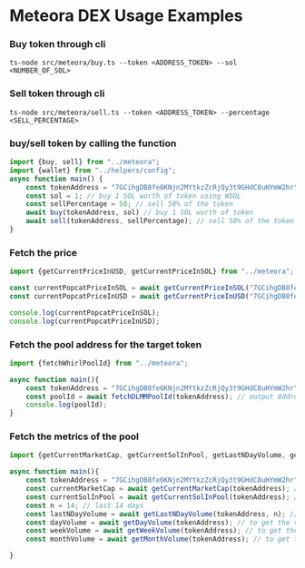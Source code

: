 # Meteora DEX Usage Examples

### Buy token through cli
`
ts-node src/meteora/buy.ts --token <ADDRESS_TOKEN> --sol <NUMBER_OF_SOL>
`

### Sell token through cli
`
ts-node src/meteora/sell.ts --token <ADDRESS_TOKEN> --percentage <SELL_PERCENTAGE>
`
### buy/sell token by calling the function
```typescript
import {buy, sell} from "../meteora";
import {wallet} from "../helpers/config";
async function main() {
    const tokenAddress = "7GCihgDB8fe6KNjn2MYtkzZcRjQy3t9GHdC8uHYmW2hr";
    const sol = 1; // buy 1 SOL worth of token using WSOL
    const sellPercentage = 50; // sell 50% of the token
    await buy(tokenAddress, sol) // buy 1 SOL worth of token
    await sell(tokenAddress, sellPercentage); // sell 50% of the token
}
```

### Fetch the price
```typescript
import {getCurrentPriceInUSD, getCurrentPriceInSOL} from "../meteora";

const currentPopcatPriceInSOL = await getCurrentPriceInSOL("7GCihgDB8fe6KNjn2MYtkzZcRjQy3t9GHdC8uHYmW2hr");
const currentPopcatPriceInUSD = await getCurrentPriceInUSD("7GCihgDB8fe6KNjn2MYtkzZcRjQy3t9GHdC8uHYmW2hr");

console.log(currentPopcatPriceInSOL);
console.log(currentPopcatPriceInUSD);
```

### Fetch the pool address for the target token
```typescript
import {fetchWhirlPoolId} from "../meteora";

async function main(){
    const tokenAddress = "7GCihgDB8fe6KNjn2MYtkzZcRjQy3t9GHdC8uHYmW2hr";
    const poolId = await fetchDLMMPoolId(tokenAddress); // output Address: POPCAT/WSOL or WSOL/
    console.log(poolId);
}
```

### Fetch the metrics of the pool
```typescript
import {getCurrentMarketCap, getCurrentSolInPool, getLastNDayVolume, getDayVolume, getWeekVolume, getMonthVolume} from "../meteora";

async function main(){
    const tokenAddress = "7GCihgDB8fe6KNjn2MYtkzZcRjQy3t9GHdC8uHYmW2hr";
    const currentMarketCap = await getCurrentMarketCap(tokenAddress); // to get the current market cap of the token
    const currentSolInPool = await getCurrentSolInPool(tokenAddress); // to get the current number of SOL in the pool
    const n = 14; // last 14 days
    const lastNDayVolume = await getLastNDayVolume(tokenAddress, n); // to get the volume of last n days
    const dayVolume = await getDayVolume(tokenAddress); // to get the volume of last 24 hours
    const weekVolume = await getWeekVolume(tokenAddress); // to get the volume of last 7 days
    const monthVolume = await getMonthVolume(tokenAddress); // to get the volume of last 30 days

}
```



